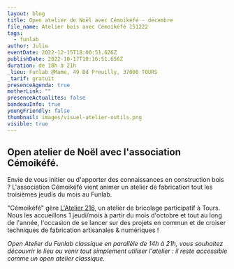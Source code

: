 ```yaml
---
layout: blog
title: Open atelier de Noël avec Cémoikéfé - décembre
file_name: Atelier bois avec Cémoikéfé 151222
tags:
  - funlab
author: Julie
eventDate: 2022-12-15T18:00:51.626Z
publishDate: 2022-10-17T10:16:51.656Z
duration: de 18h à 21h
_lieu: Funlab @Mame, 49 Bd Preuilly, 37000 TOURS
_tarif: gratuit
presenceAgenda: true
motherLink: ""
presenceActualites: false
bandeauInfo: true
youngFriendly: false
thumbnail: images/visuel-atelier-outils.png
visible: true
---
```

## Open atelier de Noël avec l'association Cémoikéfé.

Envie de vous initier ou d'apporter des connaissances en construction bois ? L'association Cémoikéfé vient animer un atelier de fabrication tout les troisièmes jeudis du mois au Funlab.

"Cémoikéfé" gère [L'Atelier 216](https://www.atelier216.fr/fr/presentation-de-latelier), un atelier de bricolage participatif à Tours. Nous les accueillons 1 jeudi/mois à partir du mois d'octobre et tout au long de l'année, l'occasion de se lancer sur des projets en commun et de croiser techniques de fabrication artisanales & numériques !

*Open Atelier du Funlab classique en parallèle de 14h à 21h, vous souhaitez découvrir le lieu ou venir tout simplement utiliser l'atelier : il reste accessible comme un open atelier classique.*